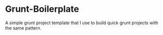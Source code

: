 Grunt-Boilerplate
=================

A simple grunt project template that I use to build quick grunt projects with the same pattern.

